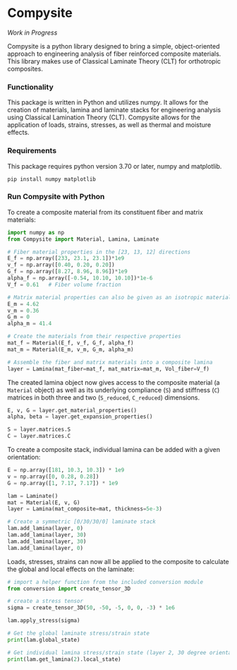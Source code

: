 # Compysite

<i> Work in Progress </i>

Compysite is a python library designed to bring a simple, object-oriented approach to engineering analysis of fiber reinforced composite materials.  This library makes use of Classical Laminate Theory (CLT) for orthotropic composites. 

### Functionality

This package is written in Python and utilizes numpy. It allows for the creation of materials, lamina and laminate stacks for engineering analysis using Classical Lamination Theory (CLT).  Compysite allows for the application of loads, strains, stresses, as well as thermal and moisture effects. 

### Requirements

This package requires python version 3.70 or later, numpy and matplotlib.  
```
pip install numpy matplotlib
```

### Run Compysite with Python



To create a composite material from its constituent fiber and matrix materials:
```python
import numpy as np
from Compysite import Material, Lamina, Laminate

# Fiber material properties in the [23, 13, 12] directions
E_f = np.array([233, 23.1, 23.1])*1e9
v_f = np.array([0.40, 0.20, 0.20])
G_f = np.array([8.27, 8.96, 8.96])*1e9
alpha_f = np.array([-0.54, 10.10, 10.10])*1e-6
V_f = 0.61   # Fiber volume fraction

# Matrix material properties can also be given as an isotropic material
E_m = 4.62
v_m = 0.36
G_m = 0
alpha_m = 41.4

# Create the materials from their respective properties
mat_f = Material(E_f, v_f, G_f, alpha_f)
mat_m = Material(E_m, v_m, G_m, alpha_m)

# Assemble the fiber and matrix materials into a composite lamina
layer = Lamina(mat_fiber=mat_f, mat_matrix=mat_m, Vol_fiber=V_f)
```

The created lamina object now gives access to the composite material (a ```Material``` object) as well as its underlying compliance (```S```) and stiffness (```C```) matrices in both three and two (```S_reduced```, ```C_reduced```) dimensions.

```python
E, v, G = layer.get_material_properties()
alpha, beta = layer.get_expansion_properties()

S = layer.matrices.S
C = layer.matrices.C
```

To create a composite stack, individual lamina can be added with a given orientation:
```python
E = np.array([181, 10.3, 10.3]) * 1e9
v = np.array([0, 0.28, 0.28])
G = np.array([1, 7.17, 7.17]) * 1e9

lam = Laminate()
mat = Material(E, v, G)
layer = Lamina(mat_composite=mat, thickness=5e-3)

# Create a symmetric [0/30/30/0] laminate stack
lam.add_lamina(layer, 0)
lam.add_lamina(layer, 30)
lam.add_lamina(layer, 30)
lam.add_lamina(layer, 0)
```

Loads, stresses, strains can now all be applied to the composite to calculate the global and local effects on the laminate:

```python
# import a helper function from the included conversion module
from conversion import create_tensor_3D

# create a stress tensor
sigma = create_tensor_3D(50, -50, -5, 0, 0, -3) * 1e6

lam.apply_stress(sigma)

# Get the global laminate stress/strain state
print(lam.global_state)

# Get individual lamina stress/strain state (layer 2, 30 degree orientation here)
print(lam.get_lamina(2).local_state)
```
